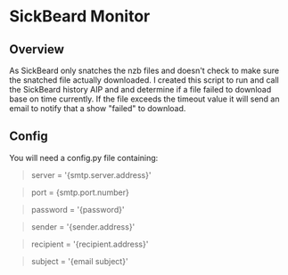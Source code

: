 SickBeard Monitor
=================

## Overview
As SickBeard only snatches the nzb files and doesn't check to make sure the snatched file actually downloaded.
I created this script to run and call the SickBeard history AIP and and determine if a file failed to download base on
time currently.
If the file exceeds the timeout value it will send an email to notify that a show "failed" to download.


## Config
You will need a config.py file containing:
> server = '{smtp.server.address}'

> port = {smtp.port.number}

> password = '{password}'

> sender = '{sender.address}'

> recipient = '{recipient.address}'

> subject = '{email subject}'